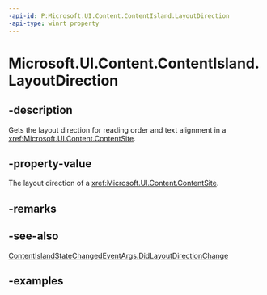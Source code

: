 ```yaml
---
-api-id: P:Microsoft.UI.Content.ContentIsland.LayoutDirection
-api-type: winrt property
---
```


# Microsoft.UI.Content.ContentIsland.LayoutDirection

<!--
public Microsoft.UI.Content.ContentLayoutDirection LayoutDirection { get; }
-->

## -description

Gets the layout direction for reading order and text alignment in a <xref:Microsoft.UI.Content.ContentSite>.

## -property-value

The layout direction of a <xref:Microsoft.UI.Content.ContentSite>.

## -remarks

## -see-also

[ContentIslandStateChangedEventArgs.DidLayoutDirectionChange](contentislandstatechangedeventargs_didlayoutdirectionchange.md)

## -examples
